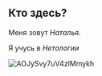 ## Кто здесь?

Меня зовут _Наталья._

Я учусь в *Нетологии*

![AOJySvy7uV4zlMmykh](https://user-images.githubusercontent.com/130176628/231565490-fb16b822-36d9-45bd-b252-c4caa5798de4.jpg)
